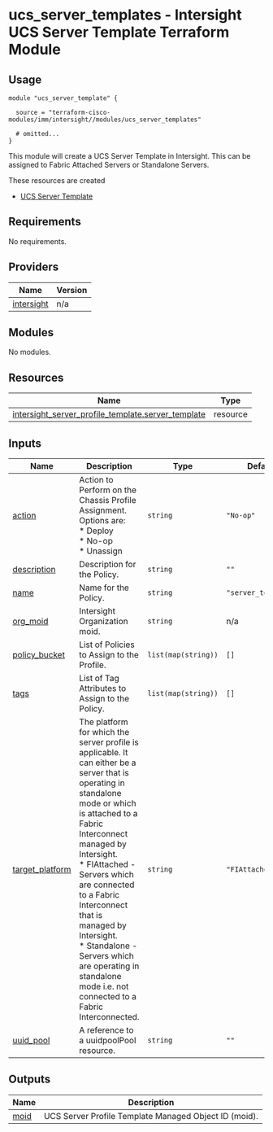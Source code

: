 # ucs_server_templates - Intersight UCS Server Template Terraform Module

## Usage

```hcl
module "ucs_server_template" {

  source = "terraform-cisco-modules/imm/intersight//modules/ucs_server_templates"

  # omitted...
}
```

This module will create a UCS Server Template in Intersight.  This can be assigned to Fabric Attached Servers or Standalone Servers.  

These resources are created

* [UCS Server Template](https://registry.terraform.io/providers/CiscoDevNet/intersight/latest/docs/resources/server_profile_template)

<!-- BEGINNING OF PRE-COMMIT-TERRAFORM DOCS HOOK -->
## Requirements

No requirements.

## Providers

| Name | Version |
|------|---------|
| <a name="provider_intersight"></a> [intersight](#provider\_intersight) | n/a |

## Modules

No modules.

## Resources

| Name | Type |
|------|------|
| [intersight_server_profile_template.server_template](https://registry.terraform.io/providers/CiscoDevNet/intersight/latest/docs/resources/server_profile_template) | resource |

## Inputs

| Name | Description | Type | Default | Required |
|------|-------------|------|---------|:--------:|
| <a name="input_action"></a> [action](#input\_action) | Action to Perform on the Chassis Profile Assignment.  Options are:<br>  * Deploy<br>  * No-op<br>  * Unassign | `string` | `"No-op"` | no |
| <a name="input_description"></a> [description](#input\_description) | Description for the Policy. | `string` | `""` | no |
| <a name="input_name"></a> [name](#input\_name) | Name for the Policy. | `string` | `"server_template"` | no |
| <a name="input_org_moid"></a> [org\_moid](#input\_org\_moid) | Intersight Organization moid. | `string` | n/a | yes |
| <a name="input_policy_bucket"></a> [policy\_bucket](#input\_policy\_bucket) | List of Policies to Assign to the Profile. | `list(map(string))` | `[]` | no |
| <a name="input_tags"></a> [tags](#input\_tags) | List of Tag Attributes to Assign to the Policy. | `list(map(string))` | `[]` | no |
| <a name="input_target_platform"></a> [target\_platform](#input\_target\_platform) | The platform for which the server profile is applicable. It can either be a server that is operating in standalone mode or which is attached to a Fabric Interconnect managed by Intersight.<br>  * FIAttached - Servers which are connected to a Fabric Interconnect that is managed by Intersight.<br>  * Standalone - Servers which are operating in standalone mode i.e. not connected to a Fabric Interconnected. | `string` | `"FIAttached"` | no |
| <a name="input_uuid_pool"></a> [uuid\_pool](#input\_uuid\_pool) | A reference to a uuidpoolPool resource. | `string` | `""` | no |

## Outputs

| Name | Description |
|------|-------------|
| <a name="output_moid"></a> [moid](#output\_moid) | UCS Server Profile Template Managed Object ID (moid). |
<!-- END OF PRE-COMMIT-TERRAFORM DOCS HOOK -->
